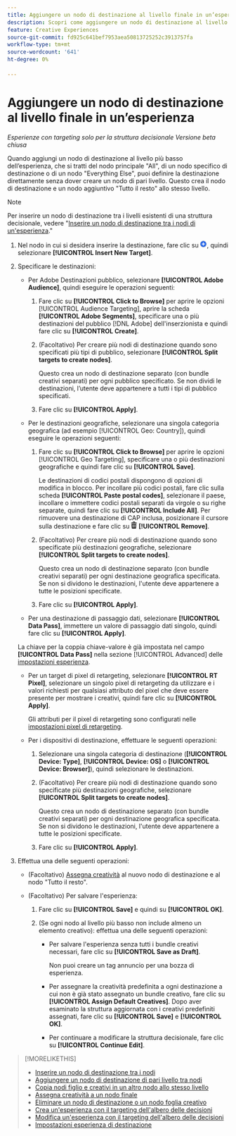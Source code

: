 ```yaml
---
title: Aggiungere un nodo di destinazione al livello finale in un’esperienza
description: Scopri come aggiungere un nodo di destinazione al livello di destinazione finale di un’esperienza di annuncio.
feature: Creative Experiences
source-git-commit: fd925c641bef7953aea50813725252c3913757fa
workflow-type: tm+mt
source-wordcount: '641'
ht-degree: 0%

---
```


# Aggiungere un nodo di destinazione al livello finale in un’esperienza

*Esperienze con targeting solo per la struttura decisionale*
*Versione beta chiusa*

Quando aggiungi un nodo di destinazione al livello più basso dell’esperienza, che si tratti del nodo principale &quot;All&quot;, di un nodo specifico di destinazione o di un nodo &quot;Everything Else&quot;, puoi definire la destinazione direttamente senza dover creare un nodo di pari livello. Questo crea il nodo di destinazione e un nodo aggiuntivo &quot;Tutto il resto&quot; allo stesso livello.

>[!NOTE]
>
>Per inserire un nodo di destinazione tra i livelli esistenti di una struttura decisionale, vedere &quot;[Inserire un nodo di destinazione tra i nodi di un&#39;esperienza](experience-target-node-add-inner.md).&quot;

<!-- 1. [ways to get to the decision tree] -->

1. Nel nodo in cui si desidera inserire la destinazione, fare clic su ![Aggiungi](/help/creative/assets/add.png "Aggiungi"), quindi selezionare **[!UICONTROL Insert New Target]**.

1. Specificare le destinazioni:

   * Per Adobe Destinazioni pubblico, selezionare **[!UICONTROL Adobe Audience]**, quindi eseguire le operazioni seguenti:

      1. Fare clic su **[!UICONTROL Click to Browse]** per aprire le opzioni [!UICONTROL Audience Targeting], aprire la scheda **[!UICONTROL Adobe Segments]**, specificare una o più destinazioni del pubblico [!DNL Adobe] dell&#39;inserzionista e quindi fare clic su **[!UICONTROL Create]**.

      1. (Facoltativo) Per creare più nodi di destinazione quando sono specificati più tipi di pubblico, selezionare **[!UICONTROL Split targets to create nodes]**.

         Questo crea un nodo di destinazione separato (con bundle creativi separati) per ogni pubblico specificato. Se non dividi le destinazioni, l’utente deve appartenere a tutti i tipi di pubblico specificati.

      1. Fare clic su **[!UICONTROL Apply]**.

   * Per le destinazioni geografiche, selezionare una singola categoria geografica (ad esempio [!UICONTROL Geo: Country]), quindi eseguire le operazioni seguenti:

      1. Fare clic su **[!UICONTROL Click to Browse]** per aprire le opzioni [!UICONTROL Geo Targeting], specificare una o più destinazioni geografiche e quindi fare clic su **[!UICONTROL Save]**.

         Le destinazioni di codici postali dispongono di opzioni di modifica in blocco. Per incollare più codici postali, fare clic sulla scheda **[!UICONTROL Paste postal codes]**, selezionare il paese, incollare o immettere codici postali separati da virgole o su righe separate, quindi fare clic su **[!UICONTROL Include All]**. Per rimuovere una destinazione di CAP inclusa, posizionare il cursore sulla destinazione e fare clic su ![Rimuovi](/help/creative/assets/delete.png "Rimuovi") **[!UICONTROL Remove]**.

      1. (Facoltativo) Per creare più nodi di destinazione quando sono specificate più destinazioni geografiche, selezionare **[!UICONTROL Split targets to create nodes]**.

         Questo crea un nodo di destinazione separato (con bundle creativi separati) per ogni destinazione geografica specificata. Se non si dividono le destinazioni, l&#39;utente deve appartenere a tutte le posizioni specificate.

      1. Fare clic su **[!UICONTROL Apply]**.

   * Per una destinazione di passaggio dati, selezionare **[!UICONTROL Data Pass]**, immettere un valore di passaggio dati singolo, quindi fare clic su **[!UICONTROL Apply]**.

   La chiave per la coppia chiave-valore è già impostata nel campo **[!UICONTROL Data Pass]** nella sezione [!UICONTROL Advanced] delle [impostazioni esperienza](experience-settings-targeting.md).

   * Per un target di pixel di retargeting, selezionare **[!UICONTROL RT Pixel]**, selezionare un singolo pixel di retargeting da utilizzare e i valori richiesti per qualsiasi attributo del pixel che deve essere presente per mostrare i creativi, quindi fare clic su **[!UICONTROL Apply]**.

     Gli attributi per il pixel di retargeting sono configurati nelle [impostazioni pixel di retargeting](/help/creative/pixels/retargeting-pixel-manage.md).

   * Per i dispositivi di destinazione, effettuare le seguenti operazioni:

      1. Selezionare una singola categoria di destinazione (**[!UICONTROL Device: Type]**, **[!UICONTROL Device: OS]** o **[!UICONTROL Device: Browser]**), quindi selezionare le destinazioni.

      1. (Facoltativo) Per creare più nodi di destinazione quando sono specificate più destinazioni geografiche, selezionare **[!UICONTROL Split targets to create nodes]**.

         Questo crea un nodo di destinazione separato (con bundle creativi separati) per ogni destinazione geografica specificata. Se non si dividono le destinazioni, l&#39;utente deve appartenere a tutte le posizioni specificate.

      1. Fare clic su **[!UICONTROL Apply]**.

1. Effettua una delle seguenti operazioni:

   * (Facoltativo) [Assegna creatività](experience-assign-creative-bundles.md) al nuovo nodo di destinazione e al nodo &quot;Tutto il resto&quot;.

   * (Facoltativo) Per salvare l&#39;esperienza:

      1. Fare clic su **[!UICONTROL Save]** e quindi su **[!UICONTROL OK]**.

      1. (Se ogni nodo al livello più basso non include almeno un elemento creativo): effettua una delle seguenti operazioni:

         * Per salvare l&#39;esperienza senza tutti i bundle creativi necessari, fare clic su **[!UICONTROL Save as Draft]**.

           Non puoi creare un tag annuncio per una bozza di esperienza.

         * Per assegnare la creatività predefinita a ogni destinazione a cui non è già stato assegnato un bundle creativo, fare clic su **[!UICONTROL Assign Default Creatives]**. Dopo aver esaminato la struttura aggiornata con i creativi predefiniti assegnati, fare clic su **[!UICONTROL Save]** e **[!UICONTROL OK]**.

         * Per continuare a modificare la struttura decisionale, fare clic su **[!UICONTROL Continue Edit]**.

>[!MORELIKETHIS]
>
>* [Inserire un nodo di destinazione tra i nodi](experience-target-node-add-inner.md)
>* [Aggiungere un nodo di destinazione di pari livello tra nodi](experience-target-node-add-sibling.md)
>* [Copia nodi figlio e creativi in un altro nodo allo stesso livello](experience-target-node-copy.md)
>* [Assegna creatività a un nodo finale](experience-assign-creative-bundles.md)
>* [Eliminare un nodo di destinazione o un nodo foglia creativo](/help/creative/experiences/experience-target-node-delete.md)
>* [Crea un&#39;esperienza con il targeting dell&#39;albero delle decisioni](experience-create-targeting.md)
>* [Modifica un&#39;esperienza con il targeting dell&#39;albero delle decisioni](experience-edit-targeting.md)
>* [Impostazioni esperienza di destinazione](experience-settings-targeting.md)
